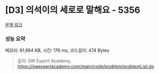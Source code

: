 # [D3] 의석이의 세로로 말해요 - 5356 

[문제 링크](https://swexpertacademy.com/main/code/problem/problemDetail.do?contestProbId=AWVWgkP6sQ0DFAUO) 

### 성능 요약

메모리: 61,684 KB, 시간: 176 ms, 코드길이: 474 Bytes



> 출처: SW Expert Academy, https://swexpertacademy.com/main/code/problem/problemList.do